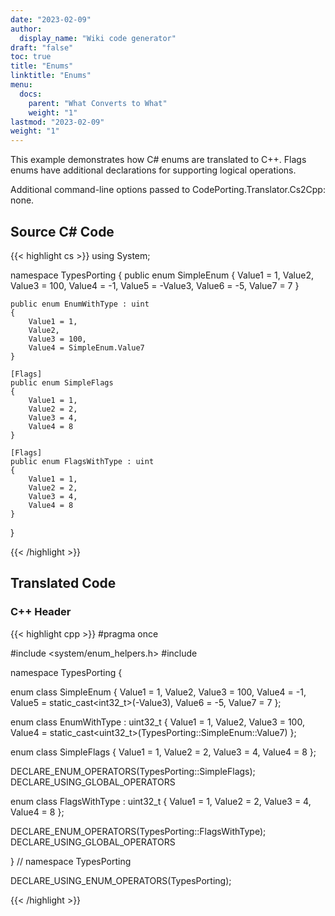 ```yaml
---
date: "2023-02-09"
author:
  display_name: "Wiki code generator"
draft: "false"
toc: true
title: "Enums"
linktitle: "Enums"
menu:
  docs:
    parent: "What Converts to What"
    weight: "1"
lastmod: "2023-02-09"
weight: "1"
---
```


This example demonstrates how C# enums are translated to C++. Flags enums have additional declarations for supporting logical operations.

Additional command-line options passed to CodePorting.Translator.Cs2Cpp: none.

## Source C# Code ##

{{< highlight cs >}}
using System;

namespace TypesPorting
{
    public enum SimpleEnum
    {
        Value1 = 1,
        Value2,
        Value3 = 100,
        Value4 = -1,
        Value5 = -Value3,
        Value6 = -5,
        Value7 = 7
    }

    public enum EnumWithType : uint
    {
        Value1 = 1,
        Value2,
        Value3 = 100,
        Value4 = SimpleEnum.Value7 
    }

    [Flags]
    public enum SimpleFlags
    {
        Value1 = 1,
        Value2 = 2,
        Value3 = 4,
        Value4 = 8
    }

    [Flags]
    public enum FlagsWithType : uint
    {
        Value1 = 1,
        Value2 = 2,
        Value3 = 4,
        Value4 = 8
    }

}

{{< /highlight >}}

## Translated Code ##

### C++ Header ###

{{< highlight cpp >}}
#pragma once

#include <system/enum_helpers.h>
#include <cstdint>

namespace TypesPorting {

enum class SimpleEnum
{
    Value1 = 1,
    Value2,
    Value3 = 100,
    Value4 = -1,
    Value5 = static_cast<int32_t>(-Value3),
    Value6 = -5,
    Value7 = 7
};

enum class EnumWithType : uint32_t
{
    Value1 = 1,
    Value2,
    Value3 = 100,
    Value4 = static_cast<uint32_t>(TypesPorting::SimpleEnum::Value7)
};

enum class SimpleFlags
{
    Value1 = 1,
    Value2 = 2,
    Value3 = 4,
    Value4 = 8
};

DECLARE_ENUM_OPERATORS(TypesPorting::SimpleFlags);
DECLARE_USING_GLOBAL_OPERATORS

enum class FlagsWithType : uint32_t
{
    Value1 = 1,
    Value2 = 2,
    Value3 = 4,
    Value4 = 8
};

DECLARE_ENUM_OPERATORS(TypesPorting::FlagsWithType);
DECLARE_USING_GLOBAL_OPERATORS

} // namespace TypesPorting

DECLARE_USING_ENUM_OPERATORS(TypesPorting);




{{< /highlight >}}
